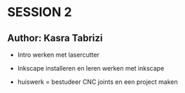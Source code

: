 # SESSION 2
## Author: Kasra Tabrizi

 - Intro werken met lasercutter
  
 - Inkscape installeren en leren werken met inkscape

 - huiswerk = bestudeer CNC joints en een project maken
